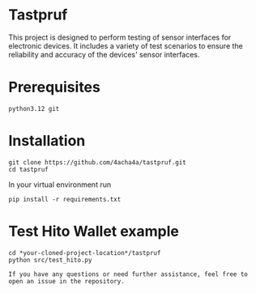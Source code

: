 # **Tastpruf**
This project is designed to perform testing of sensor interfaces for electronic devices. It includes a variety of test scenarios to ensure the reliability and accuracy of the devices' sensor interfaces.
# Prerequisites
```
python3.12 git
```
# **Installation**
```
git clone https://github.com/4acha4a/tastpruf.git
cd tastpruf
```
In your virtual environment run
```
pip install -r requirements.txt
```
# **Test Hito Wallet example**
```
cd *your-cloned-project-location*/tastpruf
python src/test_hito.py

If you have any questions or need further assistance, feel free to open an issue in the repository.
